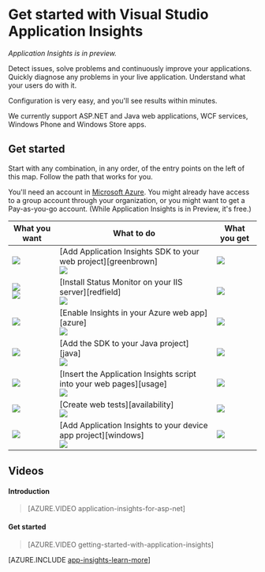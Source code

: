 <properties 
	pageTitle="Get started with Application Insights" 
	description="Analyze usage, availability and performance of your on-premises or Microsoft Azure web application with Application Insights." 
	services="application-insights" 
    documentationCenter=""
	authors="alancameronwills" 
	manager="keboyd"/>

<tags 
	ms.service="application-insights" 
	ms.workload="tbd" 
	ms.tgt_pltfrm="ibiza" 
	ms.devlang="na" 
	ms.topic="article" 
	ms.date="03/11/2015" 
	ms.author="awills"/>

# Get started with Visual Studio Application Insights

*Application Insights is in preview.*

Detect issues, solve problems and continuously improve your applications. Quickly diagnose any problems in your live application. Understand what your users do with it.

Configuration is very easy, and you'll see results within minutes.

We currently support ASP.NET and Java web applications, WCF services, Windows Phone and Windows Store apps.

## Get started

Start with any combination, in any order, of the entry points on the left of this map. Follow the path that works for you.

You'll need an account in [Microsoft Azure](http://azure.com). You might already have access to a group account through your organization, or you might want to get a Pay-as-you-go account. (While Application Insights is in Preview, it's free.)

What you want | What to do  | What you get
---|---|---
<a href="../app-insights-start-monitoring-app-health-usage/">![](./media/appinsights/appinsights-gs-i-01-perf.png)</a>|[Add Application Insights SDK to your web project][greenbrown]<br/>![](./media/appinsights/appinsights-00arrow.png)  | <a href="../app-insights-start-monitoring-app-health-usage/">![](./media/appinsights/appinsights-gs-r-01-perf.png)</a>
<a href="../app-insights-monitor-performance-live-website-now/">![](./media/appinsights/appinsights-gs-i-04-red2.png)</a><br/><a href="../app-insights-monitor-performance-live-website-now/">![](./media/appinsights/appinsights-gs-i-03-red.png)</a>|[Install Status Monitor on your IIS server][redfield]<br/>![](./media/appinsights/appinsights-00arrow.png) | <a href="../app-insights-monitor-performance-live-website-now/">![](./media/appinsights/appinsights-gs-r-03-red.png)</a>
<a href="../insights-perf-analytics/">![](./media/appinsights/appinsights-gs-i-10-azure.png)</a>|[Enable Insights in your Azure web app][azure]<br/>![](./media/appinsights/appinsights-00arrow.png)  | <a href="../insights-perf-analytics/">![](./media/appinsights/appinsights-gs-r-03-red.png)</a>
<a href="../app-insights-java-get-started/">![](./media/appinsights/appinsights-gs-i-11-java.png)</a>|[Add the SDK to your Java project][java]<br/>![](./media/appinsights/appinsights-00arrow.png)  | <a href="../app-insights-java-get-started/">![](./media/appinsights/appinsights-gs-r-10-java.png)</a>
<a href="../app-insights-web-track-usage/">![](./media/appinsights/appinsights-gs-i-02-usage.png)</a>|[Insert the Application Insights script into your web pages][usage]<br/>![](./media/appinsights/appinsights-00arrow.png)  | <a href="../app-insights-web-track-usage/">![](./media/appinsights/appinsights-gs-r-02-usage.png)</a>
<a href="../app-insights-monitor-web-app-availability/">![](./media/appinsights/appinsights-gs-i-05-avail.png)</a>|[Create web tests][availability]<br/>![](./media/appinsights/appinsights-00arrow.png) | <a href="../app-insights-monitor-web-app-availability/">![](./media/appinsights/appinsights-gs-r-05-avail.png)</a>
<a href="../app-insights-windows-get-started/">![](./media/appinsights/appinsights-gs-i-06-device.png)</a>|[Add Application Insights to your device app project][windows]<br/>![](./media/appinsights/appinsights-00arrow.png) | <a href="../app-insights-windows-get-started/">![](./media/appinsights/appinsights-gs-r-06-device.png)</a>



## <a name="video"></a>Videos

#### Introduction

> [AZURE.VIDEO application-insights-for-asp-net]

#### Get started

> [AZURE.VIDEO getting-started-with-application-insights]




[AZURE.INCLUDE [app-insights-learn-more](../includes/app-insights-learn-more.md)]



